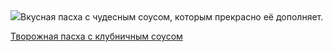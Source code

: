 <!--2025-04-17 07:10:35-->
<div class="yb">
  <div class="rss povarenok"><a href="https://www.povarenok.ru/recipes/show/182539/"><img src="https://www.povarenok.ru/data/cache/2025apr/16/37/3171969_92697-640x480.jpg"></a>Вкусная пасха с чудесным соусом, которым прекрасно её дополняет. <p class="titl"><a href="https://www.povarenok.ru/recipes/show/182539/">Творожная пасха с клубничным соусом</a></p></div>
</div>
